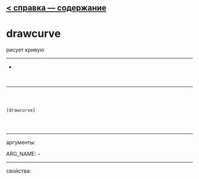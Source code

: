 [< справка — содержание](ceammc_lib.html)
---

# drawcurve


рисует кривую

---

-
<br>


---


```



[drawcurve]


            
```

---
аргументы:

ARG_NAME: -<br>

---
свойства:


